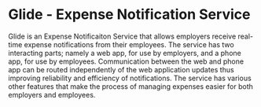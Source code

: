 # Glide - Expense Notification Service
Glide is an Expense Notificaiton Service that allows employers receive real-time expense notifications from their employees. The service has two interacting parts; namely a web app, for use by employers, and a phone app, for use by employees. Communication between the web and phone app can be routed independently of the web application updates thus improving reliability and efficiency of notifications. The service has various other features that make the process of managing expenses easier for both employers and employees.
